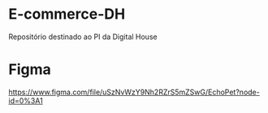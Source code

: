 # E-commerce-DH
Repositório destinado ao PI da Digital House

# Figma
https://www.figma.com/file/uSzNvWzY9Nh2RZrS5mZSwG/EchoPet?node-id=0%3A1
